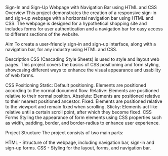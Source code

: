 Sign-In and Sign-Up Webpage with Navigation Bar using HTML and CSS
Overview
This project demonstrates the creation of a responsive sign-in and sign-up webpage with a horizontal navigation bar using HTML and CSS. The webpage is designed for a hypothetical shopping site and includes forms for user authentication and a navigation bar for easy access to different sections of the website.

Aim
To create a user-friendly sign-in and sign-up interface, along with a navigation bar, for any industry using HTML and CSS.

Description
CSS (Cascading Style Sheets) is used to style and layout web pages. This project covers the basics of CSS positioning and form styling, showcasing different ways to enhance the visual appearance and usability of web forms.

CSS Positioning
Static: Default positioning. Elements are positioned according to the normal document flow.
Relative: Elements are positioned relative to their normal position.
Absolute: Elements are positioned relative to their nearest positioned ancestor.
Fixed: Elements are positioned relative to the viewport and remain fixed when scrolling.
Sticky: Elements act like relative until a certain scroll point, after which they become fixed.
CSS Forms
Styling the appearance of form elements using CSS properties such as width, padding, border, and border-radius to enhance user experience.

Project Structure
The project consists of two main parts:

HTML - Structure of the webpage, including navigation bar, sign-in and sign-up forms.
CSS - Styling for the layout, forms, and navigation bar.
